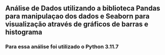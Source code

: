 ## Análise de Dados utilizando a biblioteca Pandas para manipulaçao dos dados e Seaborn para visualização através de gráficos de barras e histograma


### Para essa análise foi utilizado o Python 3.11.7
